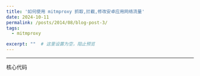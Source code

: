 ```yaml
---
title: '如何使用 mitmproxy 抓取,拦截,修改安卓应用网络流量'
date: 2024-10-11
permalink: /posts/2014/08/blog-post-3/
tags:
  - mitmproxy

excerpt: ""  # 这里设置为空，阻止预览
---
```



------

核心代码

